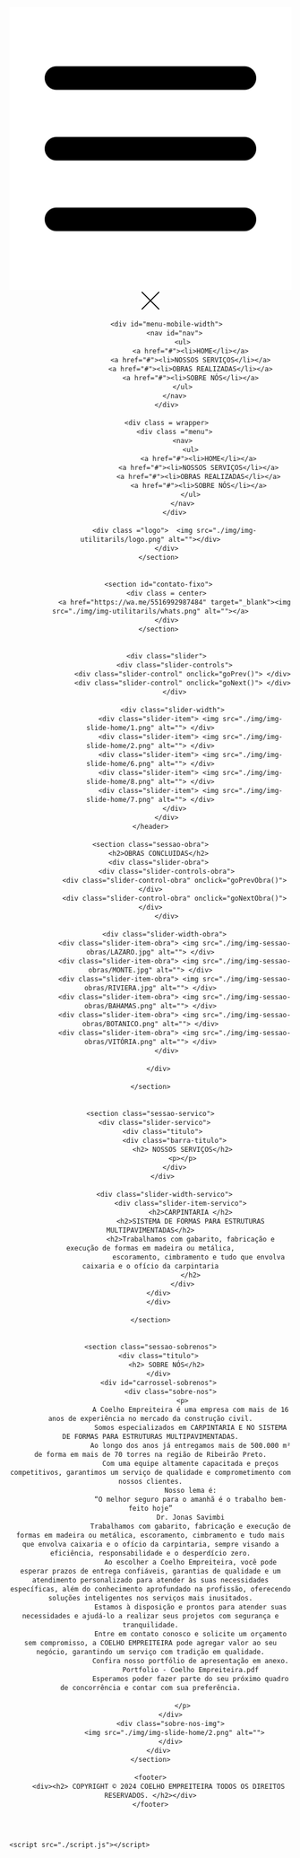 <!DOCTYPE html>
<html lang="pt-br">
<head>
    <meta charset="UTF-8">
    <meta http-equiv="X-UA-Compatible" content="IE=edge">
    <meta name="viewport" content="width=device-width, initial-scale=1.0">
    <link href='https://fonts.googleapis.com/css?family=Roboto Condensed' rel='stylesheet'>
    <link rel="stylesheet" href="./css/style.css">
    <title>COELHO EMPREITEIRA</title>
</head>
<body >
    
   <div class="content">
    <header>
        <section class="header">
            <div id="menu-mobile">
                <img id="abrir" src="./img/img-utilitarils/icone-menu.png" alt="">
                <img id="fechar" src="./img/img-utilitarils/icon-fechar.png" alt="">
            </div>

            <div id="menu-mobile-width">
                <nav id="nav">
                    <ul>
                        <a href="#"><li>HOME</li></a>
                        <a href="#"><li>NOSSOS SERVIÇOS</li></a>
                        <a href="#"><li>OBRAS REALIZADAS</li></a>
                        <a href="#"><li>SOBRE NÓS</li></a>
                    </ul>
                </nav>
            </div>

            <div class = wrapper>
                <div class ="menu">
                    <nav>
                        <ul>
                            <a href="#"><li>HOME</li></a>
                            <a href="#"><li>NOSSOS SERVIÇOS</li></a>
                            <a href="#"><li>OBRAS REALIZADAS</li></a>
                            <a href="#"><li>SOBRE NÓS</li></a>
                        </ul>
                    </nav>
                </div>
                
                <div class ="logo">  <img src="./img/img-utilitarils/logo.png" alt=""></div>
            </div>
        </section>
  

        <section id="contato-fixo">
            <div class = center>
                <a href="https://wa.me/5516992987484" target="_blank"><img src="./img/img-utilitarils/whats.png" alt=""></a>
            </div>
        </section>


            <div class="slider">
                <div class="slider-controls">
                    <div class="slider-control" onclick="goPrev()"> </div>
                    <div class="slider-control" onclick="goNext()"> </div>
                </div>
                
                <div class="slider-width"> 
                        <div class="slider-item"> <img src="./img/img-slide-home/1.png" alt=""> </div>
                        <div class="slider-item"> <img src="./img/img-slide-home/2.png" alt=""> </div>
                        <div class="slider-item"> <img src="./img/img-slide-home/6.png" alt=""> </div>
                        <div class="slider-item"> <img src="./img/img-slide-home/8.png" alt=""> </div>
                        <div class="slider-item"> <img src="./img/img-slide-home/7.png" alt=""> </div>
                </div>
            </div>
    </header>

    <section class="sessao-obra">
        <h2>OBRAS CONCLUIDAS</h2>
        <div class="slider-obra">
            <div class="slider-controls-obra">
                <div class="slider-control-obra" onclick="goPrevObra()"> </div>
                <div class="slider-control-obra" onclick="goNextObra()"> </div>
            </div>
            
            <div class="slider-width-obra"> 
                <div class="slider-item-obra"> <img src="./img/img-sessao-obras/LAZARO.jpg" alt=""> </div>
                <div class="slider-item-obra"> <img src="./img/img-sessao-obras/MONTE.jpg" alt=""> </div>
                <div class="slider-item-obra"> <img src="./img/img-sessao-obras/RIVIERA.jpg" alt=""> </div>
                <div class="slider-item-obra"> <img src="./img/img-sessao-obras/BAHAMAS.png" alt=""> </div>
                <div class="slider-item-obra"> <img src="./img/img-sessao-obras/BOTANICO.png" alt=""> </div>
                <div class="slider-item-obra"> <img src="./img/img-sessao-obras/VITÓRIA.png" alt=""> </div>
            </div>

        </div>
     
    </section>


    <section class="sessao-servico">
        <div class="slider-servico">  
            <div class="titulo">  
                <div class="barra-titulo">
                    <h2> NOSSOS SERVIÇOS</h2>
                    <p></p>
                </div>
            </div>  

            <div class="slider-width-servico"> 
                    <div class="slider-item-servico"> 
                        <h2>CARPINTARIA </h2>
                        <h2>SISTEMA DE FORMAS PARA ESTRUTURAS MULTIPAVIMENTADAS</h2>
                        <h2>Trabalhamos com gabarito, fabricação e execução de formas em madeira ou metálica,
                            escoramento, cimbramento e tudo que envolva caixaria e o ofício da carpintaria
                        </h2>
                    </div>
            </div>    
        </div>
      
    </section>


    <section class="sessao-sobrenos">
        <div class="titulo">
            <h2> SOBRE NÓS</h2>
        </div>
        <div id="carrossel-sobrenos">
              <div class="sobre-nos">
                    <p>
                        A Coelho Empreiteira é uma empresa com mais de 16 anos de experiência no mercado da construção civil.
                        Somos especializados em CARPINTARIA E NO SISTEMA DE FORMAS PARA ESTRUTURAS MULTIPAVIMENTADAS.
                        Ao longo dos anos já entregamos mais de 500.000 m² de forma em mais de 70 torres na região de Ribeirão Preto.
                        Com uma equipe altamente capacitada e preços competitivos, garantimos um serviço de qualidade e comprometimento com nossos clientes.
                        Nosso lema é:
                        “O melhor seguro para o amanhã é o trabalho bem-feito hoje”
                        Dr. Jonas Savimbi
                        Trabalhamos com gabarito, fabricação e execução de formas em madeira ou metálica, escoramento, cimbramento e tudo mais que envolva caixaria e o ofício da carpintaria, sempre visando a eficiência, responsabilidade e o desperdício zero.
                        Ao escolher a Coelho Empreiteira, você pode esperar prazos de entrega confiáveis, garantias de qualidade e um atendimento personalizado para atender às suas necessidades específicas, além do conhecimento aprofundado na profissão, oferecendo soluções inteligentes nos serviços mais inusitados.
                        Estamos à disposição e prontos para atender suas necessidades e ajudá-lo a realizar seus projetos com segurança e tranquilidade.
                        Entre em contato conosco e solicite um orçamento sem compromisso, a COELHO EMPREITEIRA pode agregar valor ao seu negócio, garantindo um serviço com tradição em qualidade.
                        Confira nosso portfólio de apresentação em anexo.
                        Portfolio - Coelho Empreiteira.pdf
                        Esperamos poder fazer parte do seu próximo quadro de concorrência e contar com sua preferência.

                    </p>
              </div>
              <div class="sobre-nos-img">
                <img src="./img/img-slide-home/2.png" alt="">
              </div>
        </div>
    </section>

    <footer>
        <div><h2> COPYRIGHT © 2024 COELHO EMPREITEIRA TODOS OS DIREITOS RESERVADOS. </h2></div>
    </footer>

   </div>

    <script src="./script.js"></script>
</body>
</html>